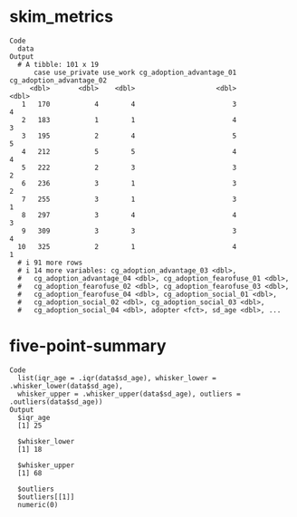 # skim_metrics

    Code
      data
    Output
      # A tibble: 101 x 19
          case use_private use_work cg_adoption_advantage_01 cg_adoption_advantage_02
         <dbl>       <dbl>    <dbl>                    <dbl>                    <dbl>
       1   170           4        4                        3                        4
       2   183           1        1                        4                        3
       3   195           2        4                        5                        5
       4   212           5        5                        4                        4
       5   222           2        3                        3                        2
       6   236           3        1                        3                        2
       7   255           3        1                        3                        1
       8   297           3        4                        4                        3
       9   309           3        3                        3                        4
      10   325           2        1                        4                        1
      # i 91 more rows
      # i 14 more variables: cg_adoption_advantage_03 <dbl>,
      #   cg_adoption_advantage_04 <dbl>, cg_adoption_fearofuse_01 <dbl>,
      #   cg_adoption_fearofuse_02 <dbl>, cg_adoption_fearofuse_03 <dbl>,
      #   cg_adoption_fearofuse_04 <dbl>, cg_adoption_social_01 <dbl>,
      #   cg_adoption_social_02 <dbl>, cg_adoption_social_03 <dbl>,
      #   cg_adoption_social_04 <dbl>, adopter <fct>, sd_age <dbl>, ...

# five-point-summary

    Code
      list(iqr_age = .iqr(data$sd_age), whisker_lower = .whisker_lower(data$sd_age),
      whisker_upper = .whisker_upper(data$sd_age), outliers = .outliers(data$sd_age))
    Output
      $iqr_age
      [1] 25
      
      $whisker_lower
      [1] 18
      
      $whisker_upper
      [1] 68
      
      $outliers
      $outliers[[1]]
      numeric(0)
      
      

